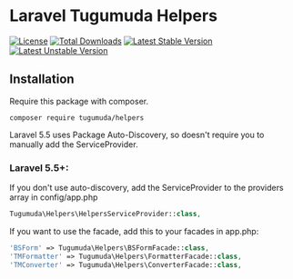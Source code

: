 # Laravel Tugumuda Helpers

[![License](https://poser.pugx.org/tugumuda/helpers/license)](https://packagist.org/packages/tugumuda/helpers)
[![Total Downloads](https://poser.pugx.org/tugumuda/helpers/downloads)](https://packagist.org/packages/tugumuda/helpers)
[![Latest Stable Version](https://poser.pugx.org/tugumuda/helpers/v/stable)](https://packagist.org/packages/tugumuda/helpers)
[![Latest Unstable Version](https://poser.pugx.org/tugumuda/helpers/v/unstable)](https://packagist.org/packages/tugumuda/helpers)

## Installation
Require this package with composer.

```shell
composer require tugumuda/helpers
```

Laravel 5.5 uses Package Auto-Discovery, so doesn't require you to manually add the ServiceProvider.

### Laravel 5.5+:

If you don't use auto-discovery, add the ServiceProvider to the providers array in config/app.php

```php
Tugumuda\Helpers\HelpersServiceProvider::class,
```

If you want to use the facade, add this to your facades in app.php:

```php
'BSForm' => Tugumuda\Helpers\BSFormFacade::class,
'TMFormatter' => Tugumuda\Helpers\FormatterFacade::class,
'TMConverter' => Tugumuda\Helpers\ConverterFacade::class,
```
